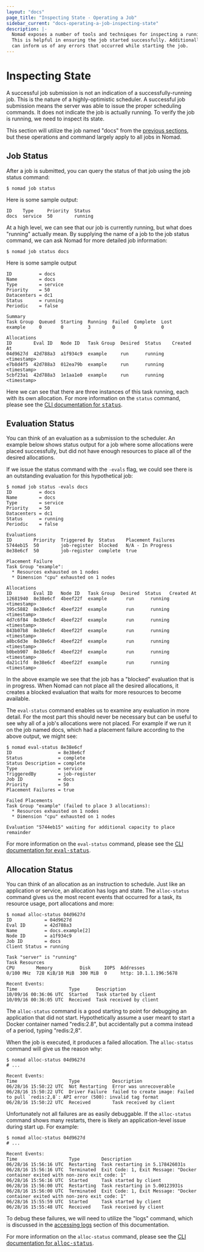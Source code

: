 ```yaml
---
layout: "docs"
page_title: "Inspecting State - Operating a Job"
sidebar_current: "docs-operating-a-job-inspecting-state"
description: |-
  Nomad exposes a number of tools and techniques for inspecting a running job.
  This is helpful in ensuring the job started successfully. Additionally, it
  can inform us of any errors that occurred while starting the job.
---
```


# Inspecting State

A successful job submission is not an indication of a successfully-running job.
This is the nature of a highly-optimistic scheduler. A successful job submission
means the server was able to issue the proper scheduling commands. It does not
indicate the job is actually running. To verify the job is running, we need to
inspect its state.

This section will utilize the job named "docs" from the [previous
sections](/docs/operating-a-job/submitting-jobs.html), but these operations
and command largely apply to all jobs in Nomad.

## Job Status

After a job is submitted, you can query the status of that job using the job
status command:

```shell
$ nomad job status
```

Here is some sample output:

```text
ID    Type     Priority  Status
docs  service  50        running
```

At a high level, we can see that our job is currently running, but what does
"running" actually mean. By supplying the name of a job to the job status
command, we can ask Nomad for more detailed job information:

```shell
$ nomad job status docs
```

Here is some sample output

```text
ID          = docs
Name        = docs
Type        = service
Priority    = 50
Datacenters = dc1
Status      = running
Periodic    = false

Summary
Task Group  Queued  Starting  Running  Failed  Complete  Lost
example     0       0         3        0       0         0

Allocations
ID        Eval ID   Node ID   Task Group  Desired  Status    Created At
04d9627d  42d788a3  a1f934c9  example     run      running   <timestamp>
e7b8d4f5  42d788a3  012ea79b  example     run      running   <timestamp>
5cbf23a1  42d788a3  1e1aa1e0  example     run      running   <timestamp>
```

Here we can see that there are three instances of this task running, each with
its own allocation. For more information on the `status` command, please see the
[CLI documentation for <tt>status</tt>](/docs/commands/status.html).

## Evaluation Status

You can think of an evaluation as a submission to the scheduler. An example
below shows status output for a job where some allocations were placed
successfully, but did not have enough resources to place all of the desired
allocations.

If we issue the status command with the `-evals` flag, we could see there is an
outstanding evaluation for this hypothetical job:

```text
$ nomad job status -evals docs
ID          = docs
Name        = docs
Type        = service
Priority    = 50
Datacenters = dc1
Status      = running
Periodic    = false

Evaluations
ID        Priority  Triggered By  Status    Placement Failures
5744eb15  50        job-register  blocked   N/A - In Progress
8e38e6cf  50        job-register  complete  true

Placement Failure
Task Group "example":
  * Resources exhausted on 1 nodes
  * Dimension "cpu" exhausted on 1 nodes

Allocations
ID        Eval ID   Node ID   Task Group  Desired  Status   Created At
12681940  8e38e6cf  4beef22f  example       run      running  <timestamp>
395c5882  8e38e6cf  4beef22f  example       run      running  <timestamp>
4d7c6f84  8e38e6cf  4beef22f  example       run      running  <timestamp>
843b07b8  8e38e6cf  4beef22f  example       run      running  <timestamp>
a8bc6d3e  8e38e6cf  4beef22f  example       run      running  <timestamp>
b0beb907  8e38e6cf  4beef22f  example       run      running  <timestamp>
da21c1fd  8e38e6cf  4beef22f  example       run      running  <timestamp>
```

In the above example we see that the job has a "blocked" evaluation that is in
progress. When Nomad can not place all the desired allocations, it creates a
blocked evaluation that waits for more resources to become available.

The `eval-status` command enables us to examine any evaluation in more detail.
For the most part this should never be necessary but can be useful to see why
all of a job's allocations were not placed. For example if we run it on the job
named docs, which had a placement failure according to the above output, we
might see:

```text
$ nomad eval-status 8e38e6cf
ID                 = 8e38e6cf
Status             = complete
Status Description = complete
Type               = service
TriggeredBy        = job-register
Job ID             = docs
Priority           = 50
Placement Failures = true

Failed Placements
Task Group "example" (failed to place 3 allocations):
  * Resources exhausted on 1 nodes
  * Dimension "cpu" exhausted on 1 nodes

Evaluation "5744eb15" waiting for additional capacity to place remainder
```

For more information on the `eval-status` command, please see the [CLI documentation for <tt>eval-status</tt>](/docs/commands/eval-status.html).

## Allocation Status

You can think of an allocation as an instruction to schedule. Just like an
application or service, an allocation has logs and state. The `alloc-status`
command gives us the most recent events that occurred for a task, its resource
usage, port allocations and more:

```text
$ nomad alloc-status 04d9627d
ID            = 04d9627d
Eval ID       = 42d788a3
Name          = docs.example[2]
Node ID       = a1f934c9
Job ID        = docs
Client Status = running

Task "server" is "running"
Task Resources
CPU        Memory          Disk     IOPS  Addresses
0/100 MHz  728 KiB/10 MiB  300 MiB  0     http: 10.1.1.196:5678

Recent Events:
Time                   Type      Description
10/09/16 00:36:06 UTC  Started   Task started by client
10/09/16 00:36:05 UTC  Received  Task received by client
```

The `alloc-status` command is a good starting to point for debugging an
application that did not start. Hypothetically assume a user meant to start a
Docker container named "redis:2.8", but accidentally put a comma instead of a
period, typing "redis:2,8".

When the job is executed, it produces a failed allocation. The `alloc-status`
command will give us the reason why:

```text
$ nomad alloc-status 04d9627d
# ...

Recent Events:
Time                   Type            Description
06/28/16 15:50:22 UTC  Not Restarting  Error was unrecoverable
06/28/16 15:50:22 UTC  Driver Failure  failed to create image: Failed to pull `redis:2,8`: API error (500): invalid tag format
06/28/16 15:50:22 UTC  Received        Task received by client
```

Unfortunately not all failures are as easily debuggable. If the `alloc-status`
command shows many restarts, there is likely an application-level issue during
start up. For example:

```
$ nomad alloc-status 04d9627d
# ...

Recent Events:
Time                   Type        Description
06/28/16 15:56:16 UTC  Restarting  Task restarting in 5.178426031s
06/28/16 15:56:16 UTC  Terminated  Exit Code: 1, Exit Message: "Docker container exited with non-zero exit code: 1"
06/28/16 15:56:16 UTC  Started     Task started by client
06/28/16 15:56:00 UTC  Restarting  Task restarting in 5.00123931s
06/28/16 15:56:00 UTC  Terminated  Exit Code: 1, Exit Message: "Docker container exited with non-zero exit code: 1"
06/28/16 15:55:59 UTC  Started     Task started by client
06/28/16 15:55:48 UTC  Received    Task received by client
```

To debug these failures, we will need to utilize the "logs" command, which is
discussed in the [accessing logs](/docs/operating-a-job/accessing-logs.html)
section of this documentation.

For more information on the `alloc-status` command, please see the [CLI
documentation for <tt>alloc-status</tt>](/docs/commands/alloc-status.html).
